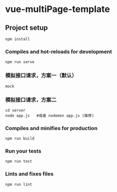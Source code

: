 # vue-multiPage-template

## Project setup
```
npm install
```

### Compiles and hot-reloads for development
```
npm run serve
```

### 模拟接口请求，方案一（默认）
```
mock
```

### 模拟接口请求，方案二
```
cd server
node app.js   #或者 nodemon app.js (推荐)
```

### Compiles and minifies for production
```
npm run build
```

### Run your tests
```
npm run test
```

### Lints and fixes files
```
npm run lint
```


